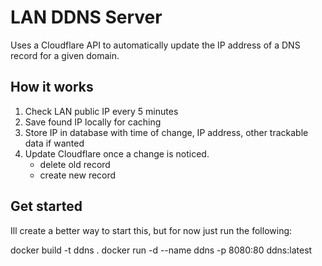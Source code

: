 # LAN DDNS Server
Uses a Cloudflare API to automatically update the IP address of a DNS record
for a given domain.

## How it works
1. Check LAN public IP every 5 minutes
4. Save found IP locally for caching
5. Store IP in database with time of change, IP address, other trackable data if wanted
6. Update Cloudflare once a change is noticed.
	- delete old record
	- create new record

## Get started
Ill create a better way to start this, but for now just run the following:

docker build -t ddns .
docker run -d --name ddns -p 8080:80 ddns:latest